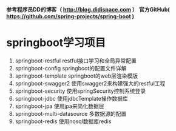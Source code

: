 **参考程序员DD的博客（ http://blog.didispace.com ）**
**官方GitHub( https://github.com/spring-projects/spring-boot )**

# springboot学习项目 

1. springboot-restful   			restful接口学习和全局异常配置
2. springboot-config    			springboot的配置文件详解
3. springboot-template  			springboot的web层渲染模版
4. springboot-swagger2  			使用swagger2来构建强大的restful工程
5. springboot-security  			使用springSecurity控制系统登录
6. springboot-jdbc      			使用jdbcTemplate操作数据库
7. springboot-jpa       			使用jpa来简化数据层
8. springboot-multi-datasource		多数据源的配置
9. springboot-redis					使用nosql数据库redis
